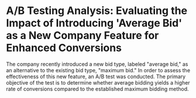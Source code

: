 # A/B Testing Analysis: Evaluating the Impact of Introducing 'Average Bid' as a New Company Feature for Enhanced Conversions
The company recently introduced a new bid type, labeled "average bid," as an alternative to the existing bid type, "maximum bid." In order to assess the effectiveness of this new feature, an A/B test was conducted. The primary objective of the test is to determine whether average bidding yields a higher rate of conversions compared to the established maximum bidding method.
